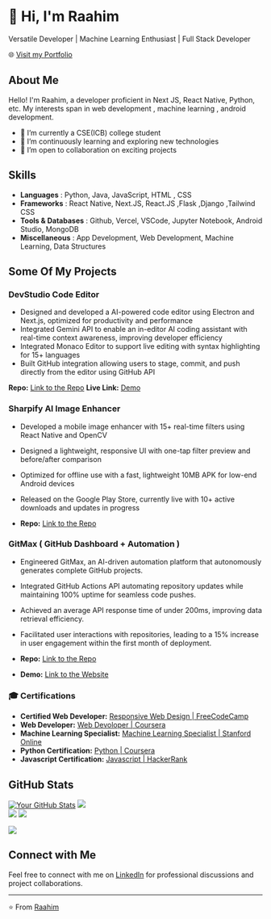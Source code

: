 # 👋 Hi, I'm Raahim

Versatile Developer | Machine Learning Enthusiast | Full Stack Developer

🌐 [Visit my Portfolio](https://raahim-portfolio.vercel.app/)

## About Me

Hello! I'm Raahim, a developer proficient in Next JS, React Native, Python, etc. My interests span in web development , machine learning , android development.

- 🔭 I’m currently a CSE(ICB) college student 
- 🌱 I’m continuously learning and exploring new technologies
- 👯 I’m open to collaboration on exciting projects

## Skills


- **Languages** : Python, Java, JavaScript, HTML , CSS
- **Frameworks** : React Native, Next.JS, React.JS ,Flask ,Django ,Tailwind CSS
- **Tools & Databases** : Github, Vercel, VSCode, Jupyter Notebook, Android Studio, MongoDB
- **Miscellaneous** : App Development, Web Development, Machine Learning, Data Structures



## Some Of My Projects

### DevStudio Code Editor 

- Designed and developed a AI-powered code editor using Electron and Next.js, optimized for productivity and performance
- Integrated Gemini API to enable an in-editor AI coding assistant with real-time context awareness, improving developer efficiency
- Integrated Monaco Editor to support live editing with syntax highlighting for 15+ languages
- Built GitHub integration allowing users to stage, commit, and push directly from the editor using GitHub API


**Repo:** [Link to the Repo](https://github.com/Raahim2/DevStudio)
**Live Link:** [Demo](https://devstudio-ai.vercel.app/)


### Sharpify AI Image Enhancer

- Developed a mobile image enhancer with 15+ real-time filters using React Native and OpenCV
- Designed a lightweight, responsive UI with one-tap filter preview and before/after comparison
- Optimized for offline use with a fast, lightweight 10MB APK for low-end Android devices
- Released on the Google Play Store, currently live with 10+ active downloads and updates in progress

- **Repo:** [Link to the Repo](https://github.com/Raahim2/Sharpify)

### GitMax ( GitHub Dashboard + Automation )

- Engineered GitMax, an AI-driven automation platform that autonomously generates complete GitHub projects.
- Integrated GitHub Actions API automating repository updates while maintaining 100% uptime for seamless code pushes.
- Achieved an average API response time of under 200ms, improving data retrieval efficiency.
- Facilitated user interactions with repositories, leading to a 15% increase in user engagement within the first month of deployment.

- **Repo:** [Link to the Repo](https://github.com/Raahim2/GitMax)
- **Demo:** [Link to the Website](https://gitmax.vercel.app)
  


### 🎓 Certifications

- **Certified Web Developer:** [Responsive Web Design  | FreeCodeCamp ](https://www.freecodecamp.org/certification/fcccf6c7a77-76df-4cc4-a231-3eefe5b90cf8/responsive-web-design)
- **Web Developer:** [Web Devoloper | Coursera ](https://www.coursera.org/account/accomplishments/verify/Q9H7J2S8D3GR)
- **Machine Learning Specialist:** [Machine Learning Specialist | Stanford Online ](https://coursera.org/share/bda974f17b41c59198363d4bd10b4665)
- **Python Certification:** [Python | Coursera ](https://coursera.org/share/9415545eed03d47d25b037781d375e4a)
- **Javascript Certification:** [Javascript | HackerRank ](https://www.hackerrank.com/certificates/86a83c2330d5)



## GitHub Stats

[![Your GitHub Stats](https://github-readme-stats.vercel.app/api?username=Raahim2&icons=true&hide=contribs&theme=dark)](https://github.com/anuraghazra/github-readme-stats)
![](https://github-readme-streak-stats.herokuapp.com/?user=Raahim2&theme=dark&hide_border=false)<br/>
![](https://github-readme-stats.vercel.app/api/top-langs/?username=Raahim2&theme=dark&hide_border=false&include_all_commits=true&count_private=false&layout=compact)
![](https://github-profile-trophy.vercel.app/?username=Raahim2&theme=radical&no-frame=false&no-bg=false&margin-w=4)

[![](https://visitcount.itsvg.in/api?id=Raahim2&icon=2&color=0)](https://visitcount.itsvg.in)
## Connect with Me

Feel free to connect with me on [LinkedIn](https://www.linkedin.com/in/raahim-shaikh-5a186024a) for professional discussions and project collaborations.

---

⭐️ From [Raahim](https://www.linkedin.com/in/raahim-shaikh-5a186024a)
